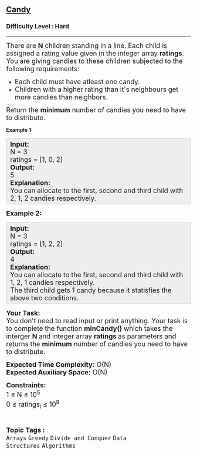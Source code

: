 <h2><a href="https://www.geeksforgeeks.org/problems/candy/1">Candy</a></h2><h3>Difficulty Level : Hard</h3><hr><div class="problems_problem_content__Xm_eO"><p><span style="font-size: 18px;">There are <strong>N</strong> children standing in a line. Each child is assigned a rating value given in the integer array <strong>ratings</strong>.<br>You are giving candies to these children subjected to the following requirements:</span></p>
<ul>
<li><span style="font-size: 18px;">Each child must have atleast one candy.</span></li>
<li><span style="font-size: 18px;">Children with a higher rating than it's neighbours get more candies than neighbors.</span></li>
</ul>
<p><span style="font-size: 18px;">Return the <strong>minimum</strong> number of candies you need to have to distribute.</span></p>
<p><strong>Example 1:</strong></p>
<div style="background: rgb(238, 238, 238); border: 1px solid rgb(204, 204, 204); padding: 5px 10px; --darkreader-inline-bgimage: initial; --darkreader-inline-bgcolor: #222426; --darkreader-inline-border-top: #3e4446; --darkreader-inline-border-right: #3e4446; --darkreader-inline-border-bottom: #3e4446; --darkreader-inline-border-left: #3e4446;" data-darkreader-inline-bgimage="" data-darkreader-inline-bgcolor="" data-darkreader-inline-border-top="" data-darkreader-inline-border-right="" data-darkreader-inline-border-bottom="" data-darkreader-inline-border-left=""><span style="font-size: 18px;"><strong>Input:</strong><br>N = 3<br>ratings = [1, 0, 2]<br><strong>Output:&nbsp;<br></strong></span><span style="font-size: 18px;">5<br><strong>Explanation:</strong>&nbsp;<br>You can allocate to the first, second and third child with 2, 1, 2 candies respectively.</span></div>
<p><span style="font-size: 18px;"><strong>Example 2:</strong></span></p>
<div style="background: rgb(238, 238, 238); border: 1px solid rgb(204, 204, 204); padding: 5px 10px; --darkreader-inline-bgimage: initial; --darkreader-inline-bgcolor: #222426; --darkreader-inline-border-top: #3e4446; --darkreader-inline-border-right: #3e4446; --darkreader-inline-border-bottom: #3e4446; --darkreader-inline-border-left: #3e4446;" data-darkreader-inline-bgimage="" data-darkreader-inline-bgcolor="" data-darkreader-inline-border-top="" data-darkreader-inline-border-right="" data-darkreader-inline-border-bottom="" data-darkreader-inline-border-left=""><span style="font-size: 18px;"><strong>Input:</strong><br>N = 3<br>ratings = [1, 2, 2]<br><strong>Output: <br></strong></span><span style="font-size: 18px;">4<br><strong>Explanation:</strong>&nbsp;<br>You can allocate to the first, second and third child with 1, 2, 1&nbsp;candies respectively.<br>The third child gets 1 candy because it statisfies the above two conditions.</span></div>
<p><span style="font-size: 18px;"><strong>Your Task:</strong><br>You don't need to read input or print anything. Your task is to complete the function <strong>minCandy()</strong>&nbsp;which takes the interger <strong>N&nbsp;</strong>and&nbsp;integer array&nbsp;<strong>ratings </strong>as parameters and returns the <strong>minimum</strong> number of candies you need to have to distribute.</span></p>
<p><span style="font-size: 18px;"><strong>Expected Time Complexity:</strong>&nbsp;O(N)<br><strong>Expected Auxiliary Space:</strong>&nbsp;O(N)</span></p>
<p><span style="font-size: 18px;"><strong>Constraints:</strong><br>1 ≤ N ≤ 10<sup>5</sup><br>0 ≤ ratings<sub>i</sub> ≤ 10<sup>9</sup></span></p></div><br><p><span style=font-size:18px><strong>Topic Tags : </strong><br><code>Arrays</code>&nbsp;<code>Greedy</code>&nbsp;<code>Divide and Conquer</code>&nbsp;<code>Data Structures</code>&nbsp;<code>Algorithms</code>&nbsp;
